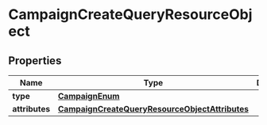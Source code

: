 
# CampaignCreateQueryResourceObject

## Properties
| Name | Type | Description | Notes |
| ------------ | ------------- | ------------- | ------------- |
| **type** | [**CampaignEnum**](CampaignEnum.md) |  |  |
| **attributes** | [**CampaignCreateQueryResourceObjectAttributes**](CampaignCreateQueryResourceObjectAttributes.md) |  |  |



